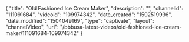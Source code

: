 {
    "title": "Old Fashioned Ice Cream Maker",
    "description": "",
    "channelid": "111091684",
    "videoid": "109974342",
    "date_created": "1502519936",
    "date_modified": "1504049169",
    "type": "captivate",
    "layout": "channelVideo",
    "url": "\/bbbusa-latest-videos\/old-fashioned-ice-cream-maker\/111091684-109974342"
}